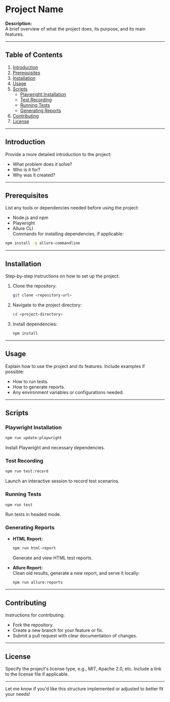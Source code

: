 # Project Name

**Description:**  
A brief overview of what the project does, its purpose, and its main features.

---

## Table of Contents
1. [Introduction](#introduction)  
2. [Prerequisites](#prerequisites)  
3. [Installation](#installation)  
4. [Usage](#usage)  
5. [Scripts](#scripts)  
   - [Playwright Installation](#playwright-installation)  
   - [Test Recording](#test-recording)  
   - [Running Tests](#running-tests)  
   - [Generating Reports](#generating-reports)  
6. [Contributing](#contributing)  
7. [License](#license)

---

## Introduction
Provide a more detailed introduction to the project:
- What problem does it solve?
- Who is it for?
- Why was it created?

---

## Prerequisites
List any tools or dependencies needed before using the project:
- Node.js and npm
- Playwright
- Allure CLI  
Commands for installing dependencies, if applicable:
```bash
npm install -g allure-commandline
```

---

## Installation
Step-by-step instructions on how to set up the project:
1. Clone the repository:
   ```bash
   git clone <repository-url>
   ```
2. Navigate to the project directory:
   ```bash
   cd <project-directory>
   ```
3. Install dependencies:
   ```bash
   npm install
   ```

---

## Usage
Explain how to use the project and its features. Include examples if possible:
- How to run tests.
- How to generate reports.
- Any environment variables or configurations needed.

---

## Scripts
### Playwright Installation
```bash
npm run update:playwright
```
Install Playwright and necessary dependencies.

### Test Recording
```bash
npm run test:record
```
Launch an interactive session to record test scenarios.

### Running Tests
```bash
npm run test
```
Run tests in headed mode.

### Generating Reports
- **HTML Report:**  
  ```bash
  npm run html-report
  ```
  Generate and view HTML test reports.

- **Allure Report:**  
  Clean old results, generate a new report, and serve it locally:  
  ```bash
  npm run allure:reports
  ```

---

## Contributing
Instructions for contributing:
- Fork the repository.
- Create a new branch for your feature or fix.
- Submit a pull request with clear documentation of changes.

---

## License
Specify the project's license type, e.g., MIT, Apache 2.0, etc. Include a link to the license file if applicable.

---

Let me know if you'd like this structure implemented or adjusted to better fit your needs!